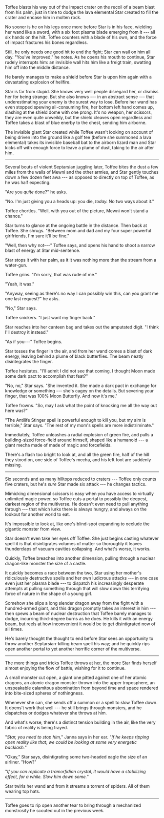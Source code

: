 Toffee blasts his way out of the impact crater on the recoil of a beam blast from his palm, just in time to
dodge the lava elemental Star created to fill the crater and encase him in molten rock.

No sooner is he on his legs once more before Star is in his face, wielding her wand like a sword, with a
six foot plasma blade emerging from it --- all six hands on the hilt. Toffee counters with a blade of his
own, and the force of impact fractures his bones regardless.

Still, he only needs one good hit to end the fight; Star can wail on him all day. "You've improved,"
he notes. As he opens his mouth to continue, Star rudely interrupts him: an invisible wall hits him like
a freigt train, swatting him off into the middle distance.

He barely manages to make a shield before Star is upon him again with a devastating explosion of hellfire.

Star is far from stupid. She knows very well people disregard her, or dismiss her for being strange. But
she also knows --- in an abstract sense --- that underestimating your enemy is the surest way to lose.
Before her wand has even stopped spewing all-consuming fire, her bottom left hand comes up, slashing at the shield
dome with one prong. It's no weapon, her scissors, they are even quite unweildy, but the shield cleaves open regardless
and Toffee takes a blast of blue enerby to the chest, sending him airborne.

The invisible giant Star created while Toffee wasn't looking on account of being driven into the ground
like a golf tee (before she summoned a lava elemental) takes its invisible baseball bat to the airborn lizard
man and Star kicks off with enough force to leave a plume of dust, taking to the air after him.

----

Several bouts of violent Septarsian juggling later, Toffee bites the dust a few miles from the walls of Mewni
and the other armies, and Star gently touches down a few dozen feet awa --- as opposed to directly on top
of Toffee, as he was half expecting.

"Are you _quite_ done?" he asks.

"No. I'm just giving you a heads up: you die, _today._ No two ways about it."

Toffee chortles. "Well, with you out of the picture, Mewni won't stand a chance."

Star turns to glance at the ongoing battle in the distance. Then back at Toffee. She shrugs.
"Between mom and dad and my four super powerful girlfriends, I'm sure it'll be fine."

"Well, then why not---" Toffee says, and opens his hand to shoot a narrow blast of energy at Star
mid-sentence.

Star stops it with her palm, as it it was nothing more than the stream from a water-gun.

Toffee grins. "I'm sorry, that was rude of me."

"Yeah, it was."

"Anyway, seeing as there's no way I can possibly win this, can you grant me one last request?"
he asks.

"No," Star says.

Toffee snickers. "I just want my finger back."

Star reaches into her canteen bag and takes out the amputated digit. "I think I'll destroy it
instead."

"As if you---" Toffee begins.

Star tosses the finger in the air, and from her wand comes a blast of dark energy, leaving behind a
plume of black butterflies. The beam neatly disintegrates the finger.

Toffee hesitates. "I'll admit I did not see that coming. I thought Moon made some dark pact to
accomplish that feat?"

"No, no," Star says. "She invented it. She made a dark pact in exchange for knowledge or something ---
she's cagey on the details. But severing your finger, that was 100% Moon Butterfly. And now it's me."

Toffee frowns. "So, may I ask what the point of knocking me all the way out here was?"

"The Antilife Stinger spell is powerful enough to kill you, but my aim is terrible," Star says. "The
rest of my mom's spells are more indistriminate."

Immediately, Toffee unleashes a radial explosion of green fire, and pulls a building-sized force-field
around himself, shaped like a humanoid --- a giant mecha made of made of magic and forcefields.

There's a flash too bright to look at, and all the green fire, half of the hill they stood on, 
one side of Toffee's mecha, and his left foot are suddenly missing.

----

Six seconds and as many hilltops reduced to craters --- Toffee only counts five craters, but he's
_sure_ Star made six attack --- he changes tactics.

Mimicking dimensional scissors is easy when you have access to virtually unlimited magic power, so
Toffee cuts a portal to possibly the deepest, darkest region of the multiverse. He doesn't even need to
pull anything through --- that which lurks there is always hungry, and always on the lookout for another
world to eat.

It's impossible to look at, like one's blind-spot expanding to occlude the gigantic monster from view.

Star doesn't even take her eyes off Toffee. She just begins casting whatever spell it is that disintigrates
volumes of matter so thoroughly it leaves thunderclaps of vacuum cavities collapsing. And what's worse, it
works.

Quickly, Toffee breaches into another dimension, pulling through a nuclear dragon-like monster the size
of a castle.

It quickly becomes a race between the two, Star using her mother's ridiculously destructive spells and her
own ludicrous attacks --- in one case even just her plasma blade --- to dispatch his increasingly desperate
attempts at pulling something through that will slow down this terrifying force of nature in the shape of a
young girl.

Somehow she slips a long slender dragon away from the fight with a hundred-armed giant, and this dragon promptly
takes an interest in him --- then spews a beam of nuclear destruction that Toffee barely manages to dodge, incurring
third-degree burns as he does. He kills it with an energy beam, but reels at how inconvenient it would be to
get disintigrated now of all times.

He's barely thought the thought to end before Star sees an opportunity to throw another Septarsian-killing beam
spell his way; and he quickly rips open another portal to yet another horrific corner of the multiverse.

----

The more things and tricks Toffee throws at her, the more Star finds herself almost enjoying the flow
of battle, wishing for it to continue.

A small monster cut open, a giant one pitted against one of her atomic dragons, an atomic dragon monster thrown
into the upper troposphere, an unspeakable calamitous abomination from beyond time and space rendered into bite-sized
spheres of nothingness.

Whenever she can, she sends off a summon or a spell to slow Toffee down. It doens't work that well --- he still
brings through monsters, and he dispatches or dodges whatever she throws at him.

And what's worse, there's a distinct tension building in the air, like the very fabric of reality is being frayed.

"_Star, you need to stop him,_" Janna says in her ear. "_If he keeps ripping open reality like that, we
could be looking at some very energetic backlash._"

"Okay," Star says, disintigrating some two-headed eagle the size of an airliner. "How?"

"_If you can replicate a tramorfidian crystal, it would have a stabilizing effect, for a
while. Slow him down some._"

Star twirls her wand and from it streams a torrent of spiders. All of them wearing top hats.

----

Toffee goes to rip open another tear to bring through a mechanized monstrosity he scouted out in the
previous week.

